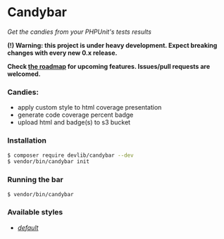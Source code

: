 # Candybar

*Get the candies from your PHPUnit's tests results*

**(!) Warning: this project is under heavy development. 
Expect breaking changes with every new 0.x release.**

**Check [the roadmap](https://github.com/adrian7/candybar/blob/master/ROADMAP.md) 
for upcoming features. Issues/pull requests are welcomed.**

### Candies: 

 - apply custom style to html coverage presentation
 - generate code coverage percent badge 
 - upload html and badge(s) to s3 bucket

### Installation

```bash
$ composer require devlib/candybar --dev
$ vendor/bin/candybar init 
``` 

### Running the bar

```bash
$ vendor/bin/candybar
```


### Available styles 

 - *[default](https://adrian7.github.io/candybar/styles/default.css)*
